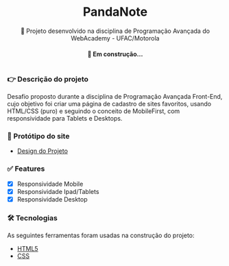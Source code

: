 <h1 align="center">PandaNote </h1>
<p align="center">🚀 Projeto desenvolvido na disciplina de Programação Avançada do WebAcademy - UFAC/Motorola</p>

<h4 align="center"> 
	 🐛 Em construção...  
</h4>

#
### 👉  Descrição do projeto

  <p>Desafio proposto durante a disciplina de Programação Avançada Front-End, cujo objetivo foi criar uma página de cadastro de sites favoritos, usando HTML/CSS (puro) e seguindo o conceito de MobileFirst, com responsividade para Tablets e Desktops. </p>

### 🎁 Protótipo do site

- [Design do Projeto](https://www.figma.com/file/fCMMjcna5oBQYjw7wYSm6K/Prot%C3%B3tipo---WebAcademy?node-id=0%3A1)
  
### ✅ Features

- [x] Responsividade Mobile
- [x] Responsividade Ipad/Tablets
- [x] Responsividade Desktop

### 🛠 Tecnologias

As seguintes ferramentas foram usadas na construção do projeto:

- [HTML5](https://www.javascript.com/)
- [CSS](https://www.w3.org/Style/CSS/Overview.en.html)
